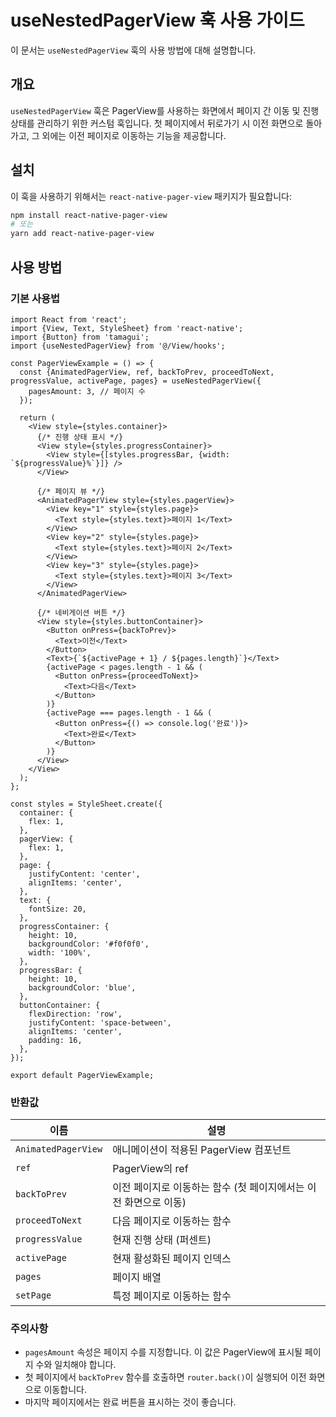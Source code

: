 # useNestedPagerView 훅 사용 가이드

이 문서는 `useNestedPagerView` 훅의 사용 방법에 대해 설명합니다.

## 개요

`useNestedPagerView` 훅은 PagerView를 사용하는 화면에서 페이지 간 이동 및 진행 상태를 관리하기 위한 커스텀 훅입니다. 첫 페이지에서 뒤로가기 시 이전 화면으로 돌아가고, 그 외에는 이전 페이지로 이동하는 기능을 제공합니다.

## 설치

이 훅을 사용하기 위해서는 `react-native-pager-view` 패키지가 필요합니다:

```bash
npm install react-native-pager-view
# 또는
yarn add react-native-pager-view
```

## 사용 방법

### 기본 사용법

```tsx
import React from 'react';
import {View, Text, StyleSheet} from 'react-native';
import {Button} from 'tamagui';
import {useNestedPagerView} from '@/View/hooks';

const PagerViewExample = () => {
  const {AnimatedPagerView, ref, backToPrev, proceedToNext, progressValue, activePage, pages} = useNestedPagerView({
    pagesAmount: 3, // 페이지 수
  });

  return (
    <View style={styles.container}>
      {/* 진행 상태 표시 */}
      <View style={styles.progressContainer}>
        <View style={[styles.progressBar, {width: `${progressValue}%`}]} />
      </View>

      {/* 페이지 뷰 */}
      <AnimatedPagerView style={styles.pagerView}>
        <View key="1" style={styles.page}>
          <Text style={styles.text}>페이지 1</Text>
        </View>
        <View key="2" style={styles.page}>
          <Text style={styles.text}>페이지 2</Text>
        </View>
        <View key="3" style={styles.page}>
          <Text style={styles.text}>페이지 3</Text>
        </View>
      </AnimatedPagerView>

      {/* 네비게이션 버튼 */}
      <View style={styles.buttonContainer}>
        <Button onPress={backToPrev}>
          <Text>이전</Text>
        </Button>
        <Text>{`${activePage + 1} / ${pages.length}`}</Text>
        {activePage < pages.length - 1 && (
          <Button onPress={proceedToNext}>
            <Text>다음</Text>
          </Button>
        )}
        {activePage === pages.length - 1 && (
          <Button onPress={() => console.log('완료')}>
            <Text>완료</Text>
          </Button>
        )}
      </View>
    </View>
  );
};

const styles = StyleSheet.create({
  container: {
    flex: 1,
  },
  pagerView: {
    flex: 1,
  },
  page: {
    justifyContent: 'center',
    alignItems: 'center',
  },
  text: {
    fontSize: 20,
  },
  progressContainer: {
    height: 10,
    backgroundColor: '#f0f0f0',
    width: '100%',
  },
  progressBar: {
    height: 10,
    backgroundColor: 'blue',
  },
  buttonContainer: {
    flexDirection: 'row',
    justifyContent: 'space-between',
    alignItems: 'center',
    padding: 16,
  },
});

export default PagerViewExample;
```

### 반환값

| 이름                | 설명                                                             |
| ------------------- | ---------------------------------------------------------------- |
| `AnimatedPagerView` | 애니메이션이 적용된 PagerView 컴포넌트                           |
| `ref`               | PagerView의 ref                                                  |
| `backToPrev`        | 이전 페이지로 이동하는 함수 (첫 페이지에서는 이전 화면으로 이동) |
| `proceedToNext`     | 다음 페이지로 이동하는 함수                                      |
| `progressValue`     | 현재 진행 상태 (퍼센트)                                          |
| `activePage`        | 현재 활성화된 페이지 인덱스                                      |
| `pages`             | 페이지 배열                                                      |
| `setPage`           | 특정 페이지로 이동하는 함수                                      |

### 주의사항

- `pagesAmount` 속성은 페이지 수를 지정합니다. 이 값은 PagerView에 표시될 페이지 수와 일치해야 합니다.
- 첫 페이지에서 `backToPrev` 함수를 호출하면 `router.back()`이 실행되어 이전 화면으로 이동합니다.
- 마지막 페이지에서는 완료 버튼을 표시하는 것이 좋습니다.
